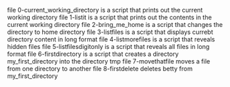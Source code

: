 file 0-current_working_directory is a script that prints out the current working directory
file 1-listit is a script that prints out the contents in the current working directory
file 2-bring_me_home is a script that changes the directory to home directory
file 3-listfiles is a script that displays currebt directory content in long format
file 4-listmorefiles is a script that reveals hidden files
file 5-listfilesdigitonly is a script that reveals all files in long format
file 6-firstdirectory is a script that creates a directory my_first_directory into the directory tmp
file 7-movethatfile moves a file from one directory to another
file 8-firstdelete deletes betty from my_first_directory